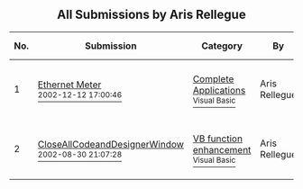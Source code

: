 ﻿<div align="center">

## All Submissions by Aris Rellegue

</div>

No.  | Submission | Category | By   | User Rating
---- | ---------- | -------- | ---- | -----------
1 | [Ethernet Meter<br /><sup>2002-12-12 17:00:46</sup>](https://github.com/Planet-Source-Code/aris-rellegue-ethernet-meter__1-41531) | [Complete Applications<br /><sup>Visual Basic</sup>](../ByCategory/complete-applications__1-27.md) | Aris Rellegue | 4.2 (21 globes from 5 users)
2 | [CloseAllCodeandDesignerWindow<br /><sup>2002-08-30 21:07:28</sup>](https://github.com/Planet-Source-Code/aris-rellegue-closeallcodeanddesignerwindow__1-38509) | [VB function enhancement<br /><sup>Visual Basic</sup>](../ByCategory/vb-function-enhancement__1-25.md) | Aris Rellegue | 5.0 (10 globes from 2 users)

